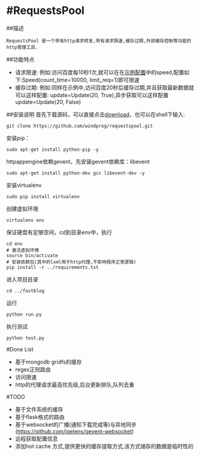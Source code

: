 #RequestsPool
=========

##描述

    RequestsPool 是一个带有http请求转发,带有请求限速,缓存过期,外部缓存控制等功能的http管理工具.

##功能特点
* 请求限速: 例如:访问百度每10秒1次,就可以在在[示例配置](https://github.com/windprog/requestspool/blob/master/route_default.py)中的speed,配置如下:Speed(count_time=10000, limit_req=1)即可限速
* 缓存过期: 例如:同样在示例中,访问百度20秒后缓存过期,并且获取最新数据就可以这样配置: update=Update(20, True),异步获取可以这样配置update=Update(20, False)

##安装说明
首先下载源码，可以直接点击[download](https://github.com/windprog/requestspool/archive/master.zip)，也可以在shell下输入:
	
	git clone https://github.com/windprog/requestspool.git

安装pip：

    sudo apt-get install python-pip -y

httpappengine依赖gevent，先安装gevent依赖库：libevent

    sudo apt-get install python-dev gcc libevent-dev -y

安装virtualenv

    sudo pip install virtualenv

创建虚拟环境

    virtualenv env

保证硬盘有足够空间，cd到目录env中，执行

    cd env
    # 激活虚拟环境
    source bin/activate
    # 安装依赖包(其中的lxml用于http代理,不影响程序正常逻辑)
    pip install -r ../requirements.txt

进入项目目录

    cd ../fastblog


运行

    python run.py

执行测试

    python test.py


#Done List
* 基于mongodb gridfs的缓存
* regex正则路由
* 访问限速
* http的代理请求最高优先级,后台更新排队,队列去重

#TODO
* 基于文件系统的缓存
* 基于flask格式的路由
* 基于websocket的广播(通知下载完成等)与异地同步(https://github.com/jgelens/gevent-websocket)
* 远程获取配置信息
* 添加hot cache 方式,提供更快的缓存提取方式,该方式储存的数据是临时性的